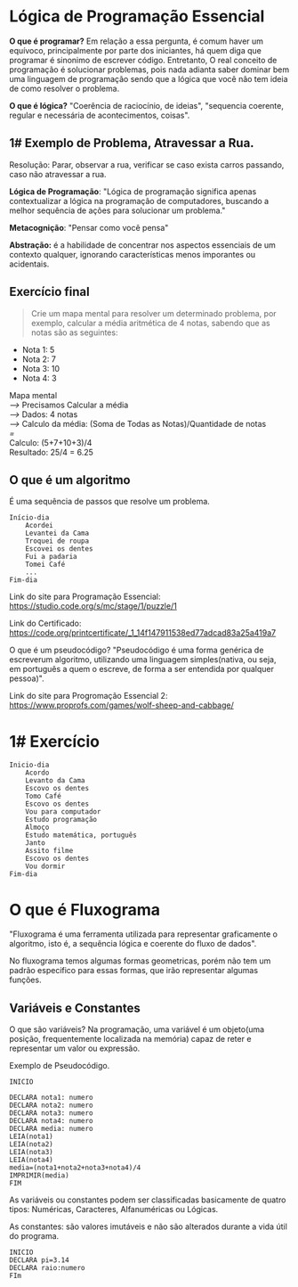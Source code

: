 # Lógica de Programação Essencial

**O que é programar?** Em relação a essa pergunta, é comum haver um equívoco, principalmente por parte dos iniciantes, há quem diga que programar é sinonimo de escrever código. Entretanto, O real conceito de programação é solucionar problemas, pois nada adianta saber dominar bem uma linguagem de programação sendo que a lógica que você não tem ideia de como resolver o problema.

**O que é lógica?** "Coerência de raciocínio, de ideias", "sequencia coerente, regular e necessária de acontecimentos, coisas".

## 1# Exemplo de Problema, Atravessar a Rua.

Resolução: Parar, observar a rua, verificar se caso exista carros passando, caso não atravessar a rua.

**Lógica de Programação**: "Lógica de programação significa apenas contextualizar a lógica na programação de computadores, buscando a melhor sequência de ações para solucionar um problema."

**Metacognição**: "Pensar como você pensa"

**Abstração:** é a habilidade de concentrar nos aspectos essenciais de um contexto qualquer, ignorando características menos imporantes ou acidentais.

## Exercício final

> Crie um mapa mental para resolver um determinado problema, por exemplo, calcular a média aritmética de 4 notas, sabendo que as notas são as seguintes:

- Nota 1: 5
- Nota 2: 7
- Nota 3: 10
- Nota 4: 3

Mapa mental  
*-->* Precisamos Calcular a média  
*-->* Dados: 4 notas  
*-->* Calculo da média: (Soma de Todas as Notas)/Quantidade de notas  
*=*  
Calculo: (5+7+10+3)/4  
Resultado: 25/4 = 6.25

## O que é um algoritmo

É uma sequência de passos que resolve um problema.

```
Início-dia
    Acordei
    Levantei da Cama
    Troquei de roupa
    Escovei os dentes
    Fui a padaria
    Tomei Café
    ...
Fim-dia
```

Link do site para Programação Essencial: https://studio.code.org/s/mc/stage/1/puzzle/1

Link do Certificado: https://code.org/printcertificate/_1_14f147911538ed77adcad83a25a419a7

O que é um pseudocódigo? "Pseudocódigo é uma forma genérica de escreverum algoritmo, utilizando uma linguagem simples(nativa, ou seja, em português a quem o escreve, de forma a ser entendida por qualquer pessoa)".

Link do site para Progromação Essencial 2: https://www.proprofs.com/games/wolf-sheep-and-cabbage/

# 1# Exercício

``` 
Inicio-dia
    Acordo
    Levanto da Cama
    Escovo os dentes
    Tomo Café
    Escovo os dentes
    Vou para computador
    Estudo programação
    Almoço
    Estudo matemática, português
    Janto
    Assito filme
    Escovo os dentes
    Vou dormir
Fim-dia
```

# O que é Fluxograma

"Fluxograma é uma ferramenta utilizada para representar graficamente o algoritmo, isto é, a sequência lógica e coerente do fluxo de dados".

No fluxograma temos algumas formas geometricas, porém não tem um padrão especifico para essas formas, que irão representar algumas funções.

## Variáveis e Constantes

O que são variáveis? Na programação, uma variável é um objeto(uma posição, frequentemente localizada na memória) capaz de reter e representar um valor ou expressão.

Exemplo de Pseudocódigo.

```
INICIO

DECLARA nota1: numero
DECLARA nota2: numero
DECLARA nota3: numero
DECLARA nota4: numero
DECLARA media: numero
LEIA(nota1)
LEIA(nota2)
LEIA(nota3)
LEIA(nota4)
media=(nota1+nota2+nota3+nota4)/4
IMPRIMIR(media)
FIM
```

As variáveis ou constantes podem ser classificadas basicamente de quatro tipos: Numéricas, Caracteres, Alfanuméricas ou Lógicas.

As constantes: são valores imutáveis e não são alterados durante a vida útil do programa.

```
INICIO
DECLARA pi=3.14
DECLARA raio:numero
FIm
```